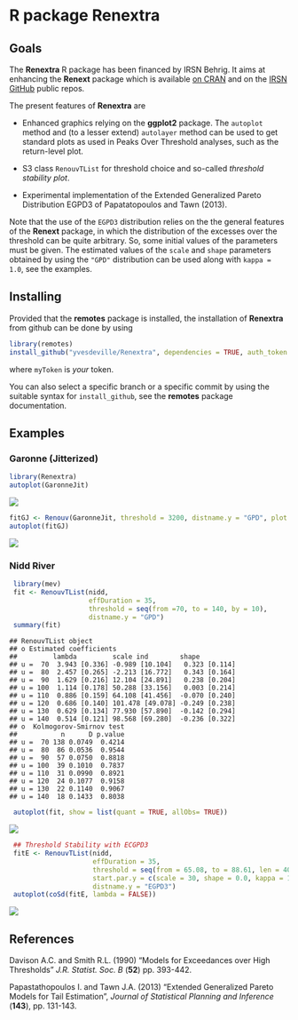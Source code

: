 R package Renextra
================

## Goals

The **Renextra** R package has been financed by IRSN Behrig. It aims at
enhancing the **Renext** package which is available [on
CRAN](https://cran.r-project.org/web/packages/Renext/index.html) and on
the [IRSN GitHub](https://github.com/IRSN/Renext) public repos.

The present features of **Renextra** are

- Enhanced graphics relying on the **ggplot2** package. The `autoplot`
  method and (to a lesser extend) `autolayer` method can be used to get
  standard plots as used in Peaks Over Threshold analyses, such as the
  return-level plot.

- S3 class `RenouvTList` for threshold choice and so-called *threshold
  stability plot*.

- Experimental implementation of the Extended Generalized Pareto
  Distribution EGPD3 of Papatatopoulos and Tawn (2013).

Note that the use of the `EGPD3` distribution relies on the the general
features of the **Renext** package, in which the distribution of the
excesses over the threshold can be quite arbitrary. So, some initial
values of the parameters must be given. The estimated values of the
`scale` and `shape` parameters obtained by using the `"GPD"`
distribution can be used along with `kappa = 1.0`, see the examples.

## Installing

Provided that the **remotes** package is installed, the installation of
**Renextra** from github can be done by using

``` r
library(remotes)
install_github("yvesdeville/Renextra", dependencies = TRUE, auth_token = myToken)
```

where `myToken` is *your* token.

You can also select a specific branch or a specific commit by using the
suitable syntax for `install_github`, see the **remotes** package
documentation.

## Examples

### Garonne (Jitterized)

``` r
library(Renextra)
autoplot(GaronneJit)
```

![](README_files/figure-gfm/unnamed-chunk-2-1.png)<!-- -->

``` r
fitGJ <- Renouv(GaronneJit, threshold = 3200, distname.y = "GPD", plot = FALSE)
autoplot(fitGJ)
```

![](README_files/figure-gfm/unnamed-chunk-3-1.png)<!-- -->

### Nidd River

``` r
 library(mev)
 fit <- RenouvTList(nidd,
                    effDuration = 35,
                    threshold = seq(from =70, to = 140, by = 10),
                    distname.y = "GPD")
 summary(fit)
```

    ## RenouvTList object
    ## o Estimated coefficients
    ##         lambda         scale ind        shape         
    ## u =  70  3.943 [0.336] -0.989 [10.104]   0.323 [0.114]
    ## u =  80  2.457 [0.265] -2.213 [16.772]   0.343 [0.164]
    ## u =  90  1.629 [0.216] 12.104 [24.891]   0.238 [0.204]
    ## u = 100  1.114 [0.178] 50.288 [33.156]   0.003 [0.214]
    ## u = 110  0.886 [0.159] 64.108 [41.456]  -0.070 [0.240]
    ## u = 120  0.686 [0.140] 101.478 [49.078] -0.249 [0.238]
    ## u = 130  0.629 [0.134] 77.930 [57.890]  -0.142 [0.294]
    ## u = 140  0.514 [0.121] 98.568 [69.280]  -0.236 [0.322]
    ## o  Kolmogorov-Smirnov test
    ##           n      D p.value
    ## u =  70 138 0.0749  0.4214
    ## u =  80  86 0.0536  0.9544
    ## u =  90  57 0.0750  0.8818
    ## u = 100  39 0.1010  0.7837
    ## u = 110  31 0.0990  0.8921
    ## u = 120  24 0.1077  0.9158
    ## u = 130  22 0.1140  0.9067
    ## u = 140  18 0.1433  0.8038

``` r
 autoplot(fit, show = list(quant = TRUE, allObs= TRUE))
```

![](README_files/figure-gfm/unnamed-chunk-4-1.png)<!-- -->

``` r
 ## Threshold Stability with ECGPD3
 fitE <- RenouvTList(nidd,
                     effDuration = 35,
                     threshold = seq(from = 65.08, to = 88.61, len = 40),
                     start.par.y = c(scale = 30, shape = 0.0, kappa = 1.0),
                     distname.y = "EGPD3")
 autoplot(coSd(fitE, lambda = FALSE))
```

![](README_files/figure-gfm/unnamed-chunk-4-2.png)<!-- -->

## References

Davison A.C. and Smith R.L. (1990) “Models for Exceedances over High
Thresholds” *J.R. Statist. Soc. B* (**52**) pp. 393-442.

Papastathopoulos I. and Tawn J.A. (2013) “Extended Generalized Pareto
Models for Tail Estimation”, *Journal of Statistical Planning and
Inference* (**143**), pp. 131-143.

